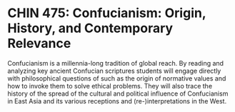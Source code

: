 # CHIN 475: Confucianism: Origin, History, and Contemporary Relevance

Confucianism is a millennia-long tradition of global reach. By reading and analyzing key ancient Confucian scriptures students will engage directly with philosophical questions of such as the origin of normative values and how to invoke them to solve ethical problems. They will also trace the history of the spread of the cultural and political influence of Confucianism in East Asia and its various receptions and (re-)interpretations in the West.